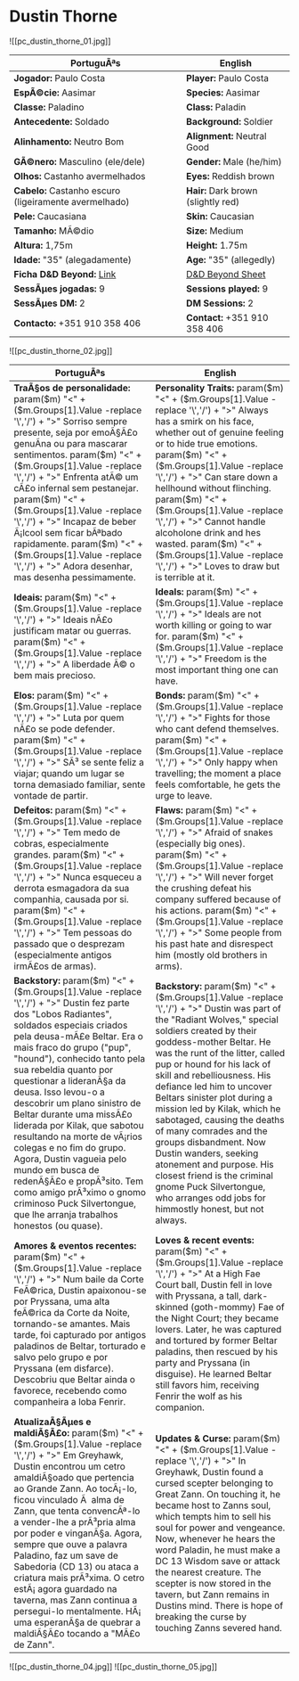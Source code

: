 ﻿# Dustin Thorne
![[pc_dustin_thorne_01.jpg]]

| PortuguÃªs                                                                    | English                                                            |
| ---------------------------------------------------------------------------- | ------------------------------------------------------------------ |
| **Jogador:** Paulo Costa                                                     | **Player:** Paulo Costa                                            |
| **EspÃ©cie:** Aasimar                                                         | **Species:** Aasimar                                               |
| **Classe:** Paladino                                                         | **Class:** Paladin                                                 |
| **Antecedente:** Soldado                                                     | **Background:** Soldier                                            |
| **Alinhamento:** Neutro Bom                                                  | **Alignment:** Neutral Good                                        |
| **GÃ©nero:** Masculino (ele/dele)                                             | **Gender:** Male (he/him)                                          |
| **Olhos:** Castanho avermelhados                                             | **Eyes:** Reddish brown                                            |
| **Cabelo:** Castanho escuro (ligeiramente avermelhado)                       | **Hair:** Dark brown (slightly red)                                |
| **Pele:** Caucasiana                                                         | **Skin:** Caucasian                                                |
| **Tamanho:** MÃ©dio                                                           | **Size:** Medium                                                   |
| **Altura:** 1,75m                                                            | **Height:** 1.75m                                                  |
| **Idade:** "35" (alegadamente)                                               | **Age:** "35" (allegedly)                                          |
| **Ficha D&D Beyond:** [Link](https://www.dndbeyond.com/characters/138363817) | [D&D Beyond Sheet](https://www.dndbeyond.com/characters/138363817) |
| **SessÃµes jogadas:** 9                                                       | **Sessions played:** 9                                             |
| **SessÃµes DM:** 2                                                            | **DM Sessions:** 2                                                 |
| **Contacto:** +351 910 358 406                                               | **Contact:** +351 910 358 406                                      |
![[pc_dustin_thorne_02.jpg]]

| PortuguÃªs                                                                                                                                                                                                                                                                                                                                                                                                                                                                                                                                                                             | English                                                                                                                                                                                                                                                                                                                                                                                                                                                                                                                                                              |
| ------------------------------------------------------------------------------------------------------------------------------------------------------------------------------------------------------------------------------------------------------------------------------------------------------------------------------------------------------------------------------------------------------------------------------------------------------------------------------------------------------------------------------------------------------------------------------------- | -------------------------------------------------------------------------------------------------------------------------------------------------------------------------------------------------------------------------------------------------------------------------------------------------------------------------------------------------------------------------------------------------------------------------------------------------------------------------------------------------------------------------------------------------------------------- |
| **TraÃ§os de personalidade:** param($m) "<" + ($m.Groups[1].Value -replace '\\','/') + ">"  Sorriso sempre presente, seja por emoÃ§Ã£o genuÃ­na ou para mascarar sentimentos. param($m) "<" + ($m.Groups[1].Value -replace '\\','/') + ">"  Enfrenta atÃ© um cÃ£o infernal sem pestanejar. param($m) "<" + ($m.Groups[1].Value -replace '\\','/') + ">"  Incapaz de beber Ã¡lcool sem ficar bÃªbado rapidamente. param($m) "<" + ($m.Groups[1].Value -replace '\\','/') + ">"  Adora desenhar, mas desenha pessimamente.                                                                                                                                                                                                                                                                                                              | **Personality Traits:** param($m) "<" + ($m.Groups[1].Value -replace '\\','/') + ">"  Always has a smirk on his face, whether out of genuine feeling or to hide true emotions. param($m) "<" + ($m.Groups[1].Value -replace '\\','/') + ">"  Can stare down a hellhound without flinching. param($m) "<" + ($m.Groups[1].Value -replace '\\','/') + ">"  Cannot handle alcoholone drink and hes wasted. param($m) "<" + ($m.Groups[1].Value -replace '\\','/') + ">"  Loves to draw but is terrible at it.                                                                                                                                                                                                                                                                                                   |
| **Ideais:** param($m) "<" + ($m.Groups[1].Value -replace '\\','/') + ">"  Ideais nÃ£o justificam matar ou guerras. param($m) "<" + ($m.Groups[1].Value -replace '\\','/') + ">"  A liberdade Ã© o bem mais precioso.                                                                                                                                                                                                                                                                                                                                                                                                                                                                                        | **Ideals:** param($m) "<" + ($m.Groups[1].Value -replace '\\','/') + ">"  Ideals are not worth killing or going to war for. param($m) "<" + ($m.Groups[1].Value -replace '\\','/') + ">"  Freedom is the most important thing one can have.                                                                                                                                                                                                                                                                                                                                                                                                                                              |
| **Elos:** param($m) "<" + ($m.Groups[1].Value -replace '\\','/') + ">"  Luta por quem nÃ£o se pode defender. param($m) "<" + ($m.Groups[1].Value -replace '\\','/') + ">"  SÃ³ se sente feliz a viajar; quando um lugar se torna demasiado familiar, sente vontade de partir.                                                                                                                                                                                                                                                                                                                                                                                                                               | **Bonds:** param($m) "<" + ($m.Groups[1].Value -replace '\\','/') + ">"  Fights for those who cant defend themselves. param($m) "<" + ($m.Groups[1].Value -replace '\\','/') + ">"  Only happy when travelling; the moment a place feels comfortable, he gets the urge to leave.                                                                                                                                                                                                                                                                                                                                                                                                         |
| **Defeitos:** param($m) "<" + ($m.Groups[1].Value -replace '\\','/') + ">"  Tem medo de cobras, especialmente grandes. param($m) "<" + ($m.Groups[1].Value -replace '\\','/') + ">"  Nunca esqueceu a derrota esmagadora da sua companhia, causada por si. param($m) "<" + ($m.Groups[1].Value -replace '\\','/') + ">"  Tem pessoas do passado que o desprezam (especialmente antigos irmÃ£os de armas).                                                                                                                                                                                                                                                                                                                                                            | **Flaws:** param($m) "<" + ($m.Groups[1].Value -replace '\\','/') + ">"  Afraid of snakes (especially big ones). param($m) "<" + ($m.Groups[1].Value -replace '\\','/') + ">"  Will never forget the crushing defeat his company suffered because of his actions. param($m) "<" + ($m.Groups[1].Value -replace '\\','/') + ">"  Some people from his past hate and disrespect him (mostly old brothers in arms).                                                                                                                                                                                                                                                                                                                                   |
| **Backstory:** param($m) "<" + ($m.Groups[1].Value -replace '\\','/') + ">" Dustin fez parte dos "Lobos Radiantes", soldados especiais criados pela deusa-mÃ£e Beltar. Era o mais fraco do grupo ("pup", "hound"), conhecido tanto pela sua rebeldia quanto por questionar a lideranÃ§a da deusa. Isso levou-o a descobrir um plano sinistro de Beltar durante uma missÃ£o liderada por Kilak, que sabotou  resultando na morte de vÃ¡rios colegas e no fim do grupo. Agora, Dustin vagueia pelo mundo em busca de redenÃ§Ã£o e propÃ³sito. Tem como amigo prÃ³ximo o gnomo criminoso Puck Silvertongue, que lhe arranja trabalhos honestos (ou quase). | **Backstory:** param($m) "<" + ($m.Groups[1].Value -replace '\\','/') + ">" Dustin was part of the "Radiant Wolves," special soldiers created by their goddess-mother Beltar. He was the runt of the litter, called pup or hound for his lack of skill and rebelliousness. His defiance led him to uncover Beltars sinister plot during a mission led by Kilak, which he sabotaged, causing the deaths of many comrades and the groups disbandment. Now Dustin wanders, seeking atonement and purpose. His closest friend is the criminal gnome Puck Silvertongue, who arranges odd jobs for himmostly honest, but not always. |
| **Amores & eventos recentes:** param($m) "<" + ($m.Groups[1].Value -replace '\\','/') + ">" Num baile da Corte FeÃ©rica, Dustin apaixonou-se por Pryssana, uma alta feÃ©rica da Corte da Noite, tornando-se amantes. Mais tarde, foi capturado por antigos paladinos de Beltar, torturado e salvo pelo grupo e por Pryssana (em disfarce). Descobriu que Beltar ainda o favorece, recebendo como companheira a loba Fenrir.                                                                                                                                                                                                                       | **Loves & recent events:** param($m) "<" + ($m.Groups[1].Value -replace '\\','/') + ">" At a High Fae Court ball, Dustin fell in love with Pryssana, a tall, dark-skinned (goth-mommy) Fae of the Night Court; they became lovers. Later, he was captured and tortured by former Beltar paladins, then rescued by his party and Pryssana (in disguise). He learned Beltar still favors him, receiving Fenrir the wolf as his companion.                                                                                                                                                                                        |
| **AtualizaÃ§Ãµes e maldiÃ§Ã£o:** param($m) "<" + ($m.Groups[1].Value -replace '\\','/') + ">" Em Greyhawk, Dustin encontrou um cetro amaldiÃ§oado que pertencia ao Grande Zann. Ao tocÃ¡-lo, ficou vinculado Ã  alma de Zann, que tenta convencÃª-lo a vender-lhe a prÃ³pria alma por poder e vinganÃ§a. Agora, sempre que ouve a palavra Paladino, faz um save de Sabedoria (CD 13) ou ataca a criatura mais prÃ³xima. O cetro estÃ¡ agora guardado na taverna, mas Zann continua a persegui-lo mentalmente. HÃ¡ uma esperanÃ§a de quebrar a maldiÃ§Ã£o tocando a "MÃ£o de Zann".                                                                               | **Updates & Curse:** param($m) "<" + ($m.Groups[1].Value -replace '\\','/') + ">" In Greyhawk, Dustin found a cursed scepter belonging to Great Zann. On touching it, he became host to Zanns soul, which tempts him to sell his soul for power and vengeance. Now, whenever he hears the word Paladin, he must make a DC 13 Wisdom save or attack the nearest creature. The scepter is now stored in the tavern, but Zann remains in Dustins mind. There is hope of breaking the curse by touching Zanns severed hand.                                                                                                        |
![[pc_dustin_thorne_04.jpg]]
![[pc_dustin_thorne_05.jpg]]

























